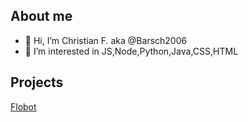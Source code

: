 ## __About me__

- 👋 Hi, I’m Christian F. aka  @Barsch2006
- 👀 I’m interested in JS,Node,Python,Java,CSS,HTML

## __Projects__
<a href="https://github.com/Mickhat/FloBot/">Flobot</a>
  
